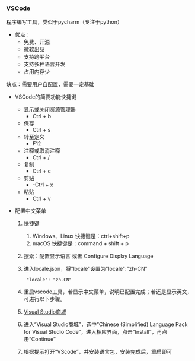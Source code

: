 ### VSCode ###

程序编写工具，类似于pycharm（专注于python）

- 优点：
	- 免费、开源
	- 微软出品
	- 支持跨平台
	- 支持多种语言开发
	- 占用内存少

缺点：需要用户自配置，需要一定基础

- VSCode的简要功能快捷键
	- 显示或关闭资源管理器
		-  Ctrl + b 
	-  保存
		-  Ctrl + s 
	- 转至定义
		- F12	
	- 注释或取消注释
		- Ctrl + /
	- 复制
		- Ctrl + c
	- 剪贴
		- -Ctrl + x
	- 粘贴
		- Ctrl + v


- 配置中文菜单
	1. 快捷键
		1. Windows、Linux 快捷键是：ctrl+shift+p
		2. macOS 快捷键是：command + shift + p
	2. 搜索：配置显示语言 或者 Configure Display Language
	3. 进入locale.json，将"locale"设置为"locale":"zh-CN"

			"locale": "zh-CN"
	4. 重启vscode工具，若显示中文菜单，说明已配置完成；若还是显示英文，可进行以下步骤。
	5. [Visual Studio商城](https://marketplace.visualstudio.com/search?target=VSCode&category=Language%20Packs&sortBy=Downloads)
	6. 进入“Visual Studio商城”，选中“Chinese (Simplified) Language Pack for Visual Studio Code”，进入相应界面，点击“Install”，再点击“Continue”
	7. 根据提示打开“VScode”，并安装语言包，安装完成后，重启即可
